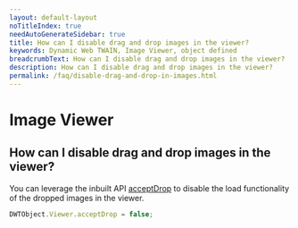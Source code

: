 ```yaml
---
layout: default-layout
noTitleIndex: true
needAutoGenerateSidebar: true
title: How can I disable drag and drop images in the viewer?
keywords: Dynamic Web TWAIN, Image Viewer, object defined
breadcrumbText: How can I disable drag and drop images in the viewer?
description: How can I disable drag and drop images in the viewer?
permalink: /faq/disable-drag-and-drop-in-images.html
---
```


# Image Viewer

## How can I disable drag and drop images in the viewer?

You can leverage the inbuilt API <a href="{{site.info}}api/WebTwain_Viewer.html#acceptdrop" target="_blank">acceptDrop</a> to disable the load functionality of the dropped images in the viewer.

```javascript
DWTObject.Viewer.acceptDrop = false;
```
